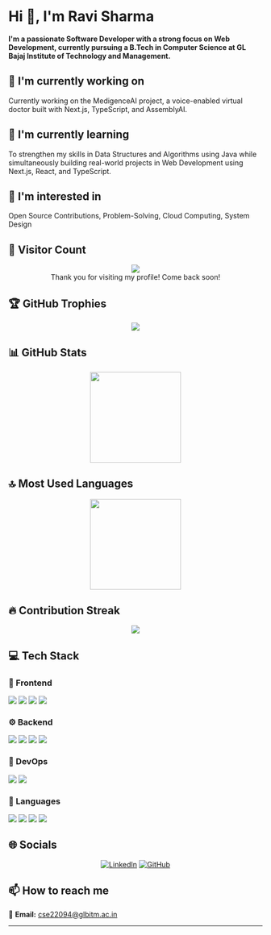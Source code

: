 # Hi 👋, I'm Ravi Sharma

**I'm a passionate Software Developer with a strong focus on Web Development, currently pursuing a B.Tech in Computer Science at GL Bajaj Institute of Technology and Management.**

## 🔭 I'm currently working on

Currently working on the MedigenceAI project, a voice-enabled virtual doctor built with Next.js, TypeScript, and AssemblyAI.

## 🌱 I'm currently learning

To strengthen my skills in Data Structures and Algorithms using Java while simultaneously building real-world projects in Web Development using Next.js, React, and TypeScript.

## 👀 I'm interested in

Open Source Contributions, Problem-Solving, Cloud Computing, System Design

## 👀 Visitor Count

<!-- ⚠️ Important: Replace 'Ravi-456' with your actual GitHub username in the URL below -->
<p align="center">
  <img src="https://profile-counter.glitch.me/username=Ravi-456/count.svg" />
  <br>Thank you for visiting my profile! Come back soon!
</p>

## 🏆 GitHub Trophies

<!-- ⚠️ Important: Replace 'Ravi-456' with your actual GitHub username in the URL below -->
<p align="center">
  <img src="https://github-profile-trophy.vercel.app/?username=Ravi-456&theme=flat&column=7&margin-w=15&margin-h=15" />
</p>

## 📊 GitHub Stats

<!-- ⚠️ Important: Replace 'Ravi-456' with your actual GitHub username in the URL below -->
<div align="center">
  <img height="180em" src="https://github-readme-stats.vercel.app/api?username=Ravi-456&show_icons=true&theme=default&include_all_commits=true&count_private=true"/>
</div>

## 🔝 Most Used Languages

<!-- ⚠️ Important: Replace 'Ravi-456' with your actual GitHub username in the URL below -->
<div align="center">
  <img height="180em" src="https://github-readme-stats.vercel.app/api/top-langs/?username=Ravi-456&layout=compact&langs_count=10&theme=default"/>
</div>

## 🔥 Contribution Streak

<!-- ⚠️ Important: Replace 'Ravi-456' with your actual GitHub username in the URL below -->
<div align="center">
  <img src="https://github-readme-streak-stats.herokuapp.com/?username=Ravi-456&theme=default&hide_border=false" />
</div>

## 💻 Tech Stack

### 🎨 Frontend

<img src="https://img.shields.io/badge/React-ff69b4?style=for-the-badge&logo=react&logoColor=white" /> <img src="https://img.shields.io/badge/Tailwind-ff69b4?style=for-the-badge&logo=tailwind&logoColor=white" /> <img src="https://img.shields.io/badge/CSS3-ff69b4?style=for-the-badge&logo=css3&logoColor=white" /> <img src="https://img.shields.io/badge/HTML5-ff69b4?style=for-the-badge&logo=html5&logoColor=white" /> 

### ⚙️ Backend

<img src="https://img.shields.io/badge/Node.js-4169e1?style=for-the-badge&logo=node.js&logoColor=white" /> <img src="https://img.shields.io/badge/MongoDB-4169e1?style=for-the-badge&logo=mongodb&logoColor=white" /> <img src="https://img.shields.io/badge/MySQL-4169e1?style=for-the-badge&logo=mysql&logoColor=white" /> <img src="https://img.shields.io/badge/SQLite-4169e1?style=for-the-badge&logo=sqlite&logoColor=white" /> 

### 🚀 DevOps

<img src="https://img.shields.io/badge/AWS-9370db?style=for-the-badge&logo=aws&logoColor=white" /> <img src="https://img.shields.io/badge/Azure-9370db?style=for-the-badge&logo=azure&logoColor=white" /> 

### 💬 Languages

<img src="https://img.shields.io/badge/JavaScript-FFA500?style=for-the-badge&logo=javascript&logoColor=white" /> <img src="https://img.shields.io/badge/Java-FFA500?style=for-the-badge&logo=java&logoColor=white" /> <img src="https://img.shields.io/badge/TypeScript-FFA500?style=for-the-badge&logo=typescript&logoColor=white" /> <img src="https://img.shields.io/badge/Python-FFA500?style=for-the-badge&logo=python&logoColor=white" /> 

## 🌐 Socials

<div align="center">

[![LinkedIn](https://img.shields.io/badge/LinkedIn-%230077B5.svg?logo=linkedin&logoColor=white)](https://linkdin.com/in/ravi-sharma) [![GitHub](https://img.shields.io/badge/GitHub-%23121011.svg?logo=github&logoColor=white)](https://github.com/Ravi-456) 

</div>

## 📫 How to reach me

<div align="left">

📧 **Email:** [cse22094@glbitm.ac.in](mailto:cse22094@glbitm.ac.in)

</div>

---

